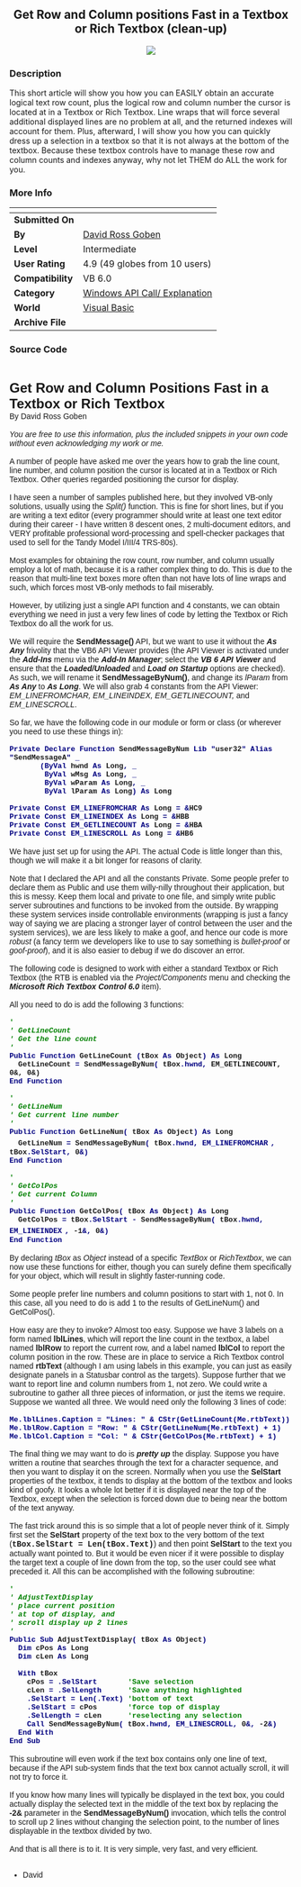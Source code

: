 ﻿<div align="center">

## Get Row and Column positions Fast in a Textbox or Rich Textbox \(clean\-up\)

<img src="PIC2007323355274149.JPG">
</div>

### Description

This short article will show you how you can EASILY obtain an accurate logical text row count, plus the logical row and column number the cursor is located at in a Textbox or Rich Textbox. Line wraps that will force several additional displayed lines are no problem at all, and the returned indexes will account for them. Plus, afterward, I will show you how you can quickly dress up a selection in a textbox so that it is not always at the bottom of the textbox. Because these textbox controls have to manage these row and column counts and indexes anyway, why not let THEM do ALL the work for you.
 
### More Info
 


<span>             |<span>
---                |---
**Submitted On**   |
**By**             |[David Ross Goben](https://github.com/Planet-Source-Code/PSCIndex/blob/master/ByAuthor/david-ross-goben.md)
**Level**          |Intermediate
**User Rating**    |4.9 (49 globes from 10 users)
**Compatibility**  |VB 6\.0
**Category**       |[Windows API Call/ Explanation](https://github.com/Planet-Source-Code/PSCIndex/blob/master/ByCategory/windows-api-call-explanation__1-39.md)
**World**          |[Visual Basic](https://github.com/Planet-Source-Code/PSCIndex/blob/master/ByWorld/visual-basic.md)
**Archive File**   |[](https://github.com/Planet-Source-Code/david-ross-goben-get-row-and-column-positions-fast-in-a-textbox-or-rich-textbox-clean-up__1-68197/archive/master.zip)





### Source Code

<b><font SIZE="5" face="Arial"><p><br>
 Get Row and Column Positions Fast in a Textbox or Rich Textbox<br>
 </font></b><font face="Arial">
<span style="font-family: Arial">By David Ross Goben<br>
 <br></span>
 <i>You are free to use this information, plus the included snippets in your own
 code without even acknowledging my work or me.</i><br>
<br>A number of people have asked me over the years how to grab the line count,
 line number, and column position the cursor is located at in a Textbox or Rich
 Textbox. Other queries regarded positioning the cursor for display.<br>
 <br>
 I have seen a number of samples published here, but they involved VB-only solutions,
 usually using the <i>Split()</i> function. This is fine for short lines,
 but if you are writing a text editor (every programmer should write at least
 one text editor during their career - I have written 8 descent ones, 2 multi-document
 editors, and VERY profitable professional word-processing and spell-checker packages that used
 to sell for the Tandy Model I/III/4 TRS-80s).<br>
 <br>
 Most examples for obtaining the row count, row number, and column usually employ
 a lot of math, because it is a rather complex thing to do. This is due to the reason
 that multi-line text boxes more often than not have lots of line wraps and such,
 which forces most VB-only methods to fail miserably.<br>
 <br>
 However, by utilizing just a single API function and 4 constants, we can obtain
 everything we need in just a very few lines of code by letting the Textbox or
Rich Textbox do all the work for us.<br>
 <br>
 We will require the <b>SendMessage()</b> API, but we want to use it without
the <b><i>As Any</i></b> frivolity that the VB6 API Viewer provides (the API
Viewer is activated under the <b><i>Add-Ins</i></b> menu via the <b><i>Add-In Manager</i></b>;
select the <b><i>VB 6 API Viewer</i></b> and ensure that the <b><i>Loaded/Unloaded</i></b>
and <b><i>Load on Startup</i></b> options are checked). As such, we will rename it
<b>SendMessageByNum()</b>, and change its <i>lParam</i> from <b><i>As Any</i></b>
to <b><i>As Long</i></b>. We will also grab 4 constants from the API Viewer: <i>EM_LINEFROMCHAR, EM_LINEINDEX, EM_GETLINECOUNT,
</i>and<i> EM_LINESCROLL</i>.<br>
 <br>
 So far, we have the following code in our module or form or class (or wherever
 you need to use these things in):<br>
 <br>
 </font><font SIZE="4" face="Arial">
<b><font FACE="Courier New" SIZE="2" COLOR="#000080">
 Private Declare Function </font><font FACE="Courier New" SIZE="2">SendMessageByNum</font><font FACE="Courier New" SIZE="2" COLOR="#000080">
 Lib &quot;</font><font FACE="Courier New" SIZE="2">user32</font><font FACE="Courier New" SIZE="2" COLOR="#000080">&quot;
 Alias &quot;</font><font FACE="Courier New" SIZE="2">SendMessageA</font><font FACE="Courier New" SIZE="2" COLOR="#000080">&quot;
 _<br>
 &nbsp;&nbsp;&nbsp;&nbsp;&nbsp;&nbsp; (ByVal </font> <font FACE="Courier New" SIZE="2">hwnd</font><font FACE="Courier New" SIZE="2" COLOR="#000080">
 As </font><font FACE="Courier New" SIZE="2">Long</font><font FACE="Courier New" SIZE="2" COLOR="#000080">,
 _<br>
 &nbsp;&nbsp;&nbsp;&nbsp;&nbsp;&nbsp;&nbsp; ByVal </font> <font FACE="Courier New" SIZE="2">wMsg</font><font FACE="Courier New" SIZE="2" COLOR="#000080">
 As </font><font FACE="Courier New" SIZE="2">Long</font><font FACE="Courier New" SIZE="2" COLOR="#000080">,
 _<br>
 &nbsp;&nbsp;&nbsp;&nbsp;&nbsp;&nbsp;&nbsp; ByVal </font> <font FACE="Courier New" SIZE="2">wParam</font><font FACE="Courier New" SIZE="2" COLOR="#000080">
 As </font><font FACE="Courier New" SIZE="2">Long</font><font FACE="Courier New" SIZE="2" COLOR="#000080">,
 _<br>
 &nbsp;&nbsp;&nbsp;&nbsp;&nbsp;&nbsp;&nbsp; ByVal </font> <font FACE="Courier New" SIZE="2">lParam</font><font FACE="Courier New" SIZE="2" COLOR="#000080">
 As </font><font FACE="Courier New" SIZE="2">Long</font><font FACE="Courier New" SIZE="2" COLOR="#000080">)
 As </font><font FACE="Courier New" SIZE="2">Long<br>
 <br>
 </font><font FACE="Courier New" SIZE="2" COLOR="#000080">Private Const EM_LINEFROMCHAR
 As </font><font FACE="Courier New" SIZE="2">Long</font><font FACE="Courier New" SIZE="2" COLOR="#000080">
 = &amp;</font><font FACE="Courier New" SIZE="2">HC9<br>
 </font><font FACE="Courier New" SIZE="2" COLOR="#000080">Private Const EM_LINEINDEX
 As </font><font FACE="Courier New" SIZE="2">Long</font><font FACE="Courier New" SIZE="2" COLOR="#000080">
 = &amp;</font><font FACE="Courier New" SIZE="2">HBB<br>
 </font><font FACE="Courier New" SIZE="2" COLOR="#000080">Private Const EM_GETLINECOUNT
 As </font><font FACE="Courier New" SIZE="2">Long</font><font FACE="Courier New" SIZE="2" COLOR="#000080">
 = &amp;</font><font FACE="Courier New" SIZE="2">HBA<br>
 </font><font FACE="Courier New" SIZE="2" COLOR="#000080">Private Const EM_LINESCROLL
 As </font><font FACE="Courier New" SIZE="2">Long</font><font FACE="Courier New" SIZE="2" COLOR="#000080">
 = &amp;</font><font FACE="Courier New" SIZE="2">HB6<br>
 </font></b></font><font face="Arial"><br>
 We have just set up for using the API. The actual Code is little longer than this,
 though we will make it a bit longer for reasons of clarity.<br>
 <br>
 Note that I declared the API and all the constants Private. Some people prefer
 to declare them as Public and use them willy-nilly throughout their application,
 but this is messy. Keep them local and private to one file, and simply write
 public server subroutines and functions to be invoked from the outside. By wrapping
 these system services inside controllable environments (wrapping is just a fancy
 way of saying we are placing a stronger layer of control between the user and
 the system services), we are less likely to make a goof, and hence our code
 is more <i>robust</i> (a fancy term we developers like to use to say something
 is <i>bullet-proof</i> or <i>goof-proof</i>), and it is also easier to debug if we
 do discover an error.<br>
 <br>
 The following code is designed to work with either a standard Textbox or Rich Textbox
 (the RTB is enabled via the <i>Project/Components</i> menu and checking the
 <b><i>Microsoft Rich Textbox Control 6.0</i></b> item).<br>
 <br>
 All you need to do is add the following 3 functions:<br>
 <br>
 </font><font SIZE="4" face="Arial">
 <b><font FACE="Courier New" SIZE="2" COLOR="#008000">
 '*******************<br>
 ' GetLineCount<br>
 ' Get the line count<br>
 '*******************<br>
 </font><font FACE="Courier New" SIZE="2" COLOR="#000080">Public Function </font>
 <font FACE="Courier New" SIZE="2">GetLineCount</font><font FACE="Courier New" SIZE="2" COLOR="#000080">
 (</font><font FACE="Courier New" SIZE="2">tBox</font><font FACE="Courier New" SIZE="2" COLOR="#000080">
 As </font><font FACE="Courier New" SIZE="2">Object</font><font FACE="Courier New" SIZE="2" COLOR="#000080">)
 As </font><font FACE="Courier New" SIZE="2">Long<br>
 &nbsp; GetLineCount</font><font FACE="Courier New" SIZE="2" COLOR="#000080">
 = </font><font FACE="Courier New" SIZE="2">SendMessageByNum</font><font FACE="Courier New" SIZE="2" COLOR="#000080">(
 </font><font FACE="Courier New" SIZE="2">tBox</font><font FACE="Courier New" SIZE="2" COLOR="#000080">.hwnd,
 </font><font FACE="Courier New" SIZE="2">EM_GETLINECOUNT, 0&amp;, 0&amp;)<br>
 </font><font FACE="Courier New" SIZE="2" COLOR="#000080">End Function<br>
 <br>
 </font><font FACE="Courier New" SIZE="2" COLOR="#008000">
 '*******************<br>
 ' GetLineNum<br>
 ' Get current line number<br>
 '*******************<br>
 </font><font FACE="Courier New" SIZE="2" COLOR="#000080">Public Function </font>
 <font FACE="Courier New" SIZE="2">GetLineNum</font><font FACE="Courier New" SIZE="2" COLOR="#000080">(
 </font><font FACE="Courier New" SIZE="2">tBox</font><font FACE="Courier New" SIZE="2" COLOR="#000080">
 As </font> <font FACE="Courier New" SIZE="2">Object</font><font FACE="Courier New" SIZE="2" COLOR="#000080">)
 As </font><font FACE="Courier New" SIZE="2">Long<br>
 &nbsp; GetLineNum</font><font FACE="Courier New" SIZE="2" COLOR="#000080"> =
 </font><font FACE="Courier New" SIZE="2">SendMessageByNum</font><font FACE="Courier New" SIZE="2" COLOR="#000080">(
 </font><font FACE="Courier New" SIZE="2">tBox</font><font FACE="Courier New" SIZE="2" COLOR="#000080">.hwnd, EM_LINEFROMCHAR</font>
 <font FACE="Courier New" SIZE="2" COLOR="#000080">, </font><font FACE="Courier New" SIZE="2">tBox</font><font FACE="Courier New" SIZE="2" COLOR="#000080">.SelStart,
 </font><font FACE="Courier New" SIZE="2">0</font><font FACE="Courier New" SIZE="2" COLOR="#000080">&amp;)<br>
 End Function<br>
 <br>
 </font><font FACE="Courier New" SIZE="2" COLOR="#008000">
 '*******************<br>
 ' GetColPos<br>
 ' Get current Column<br>
 '*******************<br>
 </font><font FACE="Courier New" SIZE="2" COLOR="#000080">Public Function </font>
 <font FACE="Courier New" SIZE="2">GetColPos</font><font FACE="Courier New" SIZE="2" COLOR="#000080">(
 </font><font FACE="Courier New" SIZE="2">tBox</font><font FACE="Courier New" SIZE="2" COLOR="#000080">
 As </font><font FACE="Courier New" SIZE="2">Object</font><font FACE="Courier New" SIZE="2" COLOR="#000080">)
 As </font><font FACE="Courier New" SIZE="2">Long<br>
 &nbsp; GetColPos</font><font FACE="Courier New" SIZE="2" COLOR="#000080"> =
 </font><font FACE="Courier New" SIZE="2">tBox</font><font FACE="Courier New" SIZE="2" COLOR="#000080">.SelStart -
 </font><font FACE="Courier New" SIZE="2">SendMessageByNum</font><font FACE="Courier New" SIZE="2" COLOR="#000080">(
 </font><font FACE="Courier New" SIZE="2">tBox</font><font FACE="Courier New" SIZE="2" COLOR="#000080">.hwnd, EM_LINEINDEX</font>
 <font FACE="Courier New" SIZE="2" COLOR="#000080">, </font>
 <font FACE="Courier New" SIZE="2">-1</font><font FACE="Courier New" SIZE="2" COLOR="#000080">&amp;,
 </font><font FACE="Courier New" SIZE="2">0</font><font FACE="Courier New" SIZE="2" COLOR="#000080">&amp;)<br>
 End Function<br>
 </font></b></font><font face="Arial" COLOR="#000080">
 <br>
 </font><font face="Arial">By declaring <i>tBox</i> as <i>Object</i>
 instead of a specific <i>TextBox</i> or <i>RichTextbox</i>, we can now use these
 functions for either, though you can surely define them specifically for your
 object, which will result in slightly faster-running code.<br>
 <br>
 Some people prefer line numbers and column positions to start with 1, not 0.
 In this case, all you need to do is add 1 to the results of GetLineNum()
 and GetColPos().<br>
 <br>
How easy are they to invoke? Almost too easy. Suppose we have 3 labels on a form
named <b>lblLines</b>, which will report the line count in the textbox, a label
named <b>lblRow</b> to report the current row, and a label named <b>lblCol</b>
to report the column position in the row. These are in place to service a Rich
Textbox control named <b>rtbText</b> (although I am using labels in this
example, you can just as easily designate panels in a Statusbar control as the
targets). Suppose further that we want to report
line and column numbers from 1, not zero. We could write a subroutine to gather
all three pieces of information, or just the items we require. Suppose we wanted
all three. We would need only the following 3 lines of code:<br>
<br>
</font><b><font size="2" face="Courier New" color="#000080">Me.lblLines.Caption
= &quot;Lines: &quot; &amp; CStr(GetLineCount(Me.rtbText))<br>
Me.lblRow.Caption = &quot;Row: &quot; &amp; CStr(GetLineNum(Me.rtbText) + 1)<br>
Me.lblCol.Caption = &quot;Col: &quot; &amp; CStr(GetColPos(Me.rtbText) + 1)<br>
<br>
</font></b><font face="Arial">The final thing we may want to do is <b><i>pretty up</i></b>
the display. Suppose you have written a routine that searches through the text for
a character sequence, and then you want to display it on the screen. Normally when you
use the <b>SelStart</b> properties of the textbox, it tends to display at the bottom of
the textbox and looks kind of goofy. It looks a whole lot better if it is displayed
near the top of the Textbox, except when the selection is forced down due to
being near the bottom of the text anyway.<br>
 <br>
The fast trick around this is so simple that a lot of people never think of
it. Simply first set the <b>SelStart</b> property of the text box to the very bottom of the
text (</font><font face="Courier New"><b>tBox.SelStart = Len(tBox.Text)</b></font><font face="Arial">)
and then point <b>SelStart</b> to the text you actually want pointed to. But it would be even nicer
if it were possible to display the target text a couple of line down from the top, so the user could
see what preceded it. All this can be accomplished with the following subroutine:<br>
 <br>
 </font><font SIZE="4" face="Arial">
 <b><font FACE="Courier New" SIZE="2" COLOR="#008000">
 '*******************<br>
 ' AdjustTextDisplay<br>
 ' place current position<br>
 ' at top of display, and<br>
 ' scroll display up 2 lines<br>
 '*******************<br>
 </font><font FACE="Courier New" SIZE="2" COLOR="#000080">Public Sub </font>
 <font FACE="Courier New" SIZE="2">AdjustTextDisplay</font><font FACE="Courier New" SIZE="2" COLOR="#000080">(
 </font><font FACE="Courier New" SIZE="2">tBox</font><font FACE="Courier New" SIZE="2" COLOR="#000080">
 As </font><font FACE="Courier New" SIZE="2">Object</font><font FACE="Courier New" SIZE="2" COLOR="#000080">)<br>
 &nbsp; Dim </font><font FACE="Courier New" SIZE="2">cPos</font><font FACE="Courier New" SIZE="2" COLOR="#000080">
 As </font><font FACE="Courier New" SIZE="2">Long<br>
 </font><font FACE="Courier New" SIZE="2" COLOR="#000080">&nbsp; Dim </font>
 <font FACE="Courier New" SIZE="2">cLen</font><font FACE="Courier New" SIZE="2" COLOR="#000080">
 As </font><font FACE="Courier New" SIZE="2">Long<br>
 <br>
 </font><font FACE="Courier New" SIZE="2" COLOR="#000080">&nbsp; With </font>
 <font FACE="Courier New" SIZE="2">tBox<br>
 &nbsp;&nbsp;&nbsp; cPos</font><font FACE="Courier New" SIZE="2" COLOR="#000080">
 = .SelStart </font><font FACE="Courier New" SIZE="2" COLOR="#008000">&nbsp;&nbsp;&nbsp;&nbsp;&nbsp; 'Save selection<br>
 &nbsp;&nbsp;&nbsp; </font><font FACE="Courier New" SIZE="2">cLen</font><font FACE="Courier New" SIZE="2" COLOR="#000080">
 = .SelLength&nbsp;&nbsp;&nbsp;&nbsp;&nbsp; </font>
<font FACE="Courier New" SIZE="2" COLOR="#008000">
 'Save anything highlighted</font><font FACE="Courier New" SIZE="2" COLOR="#000080"><br>
 &nbsp;&nbsp;&nbsp; .SelStart = Len(.Text) </font> <font FACE="Courier New" SIZE="2" COLOR="#008000">'bottom
 of text<br>
 </font><font FACE="Courier New" SIZE="2" COLOR="#000080">&nbsp;&nbsp;&nbsp;
 .SelStart = </font><font FACE="Courier New" SIZE="2">cPos </font> <font FACE="Courier New" SIZE="2" COLOR="#008000">
 &nbsp;&nbsp;&nbsp;&nbsp;&nbsp; 'force top of display<br>
 </font><font FACE="Courier New" SIZE="2" COLOR="#000080">&nbsp;&nbsp;&nbsp;
 .SelLength = </font><font FACE="Courier New" SIZE="2">cLen&nbsp;&nbsp;&nbsp;&nbsp;&nbsp;
<font color="#008000">'reselecting any selection</font><br>
 </font><font FACE="Courier New" SIZE="2" COLOR="#000080">&nbsp;&nbsp;&nbsp;
 Call </font><font FACE="Courier New" SIZE="2">SendMessageByNum</font><font FACE="Courier New" SIZE="2" COLOR="#000080">(
 </font><font FACE="Courier New" SIZE="2">tBox</font><font FACE="Courier New" SIZE="2" COLOR="#000080">.hwnd,
 EM_LINESCROLL</font><font FACE="Courier New" SIZE="2" COLOR="#000080">,
 </font><font FACE="Courier New" SIZE="2">0</font><font FACE="Courier New" SIZE="2" COLOR="#000080">&amp;,
 </font><font FACE="Courier New" SIZE="2">-2</font><font FACE="Courier New" SIZE="2" COLOR="#000080">&amp;)<br>
 &nbsp; End With<br>
 End Sub<br>
 </font></b></font><font FACE="Arial" COLOR="#000080">
 <br>
 </font><font face="Arial">
This subroutine will even work if the text box contains only one line of text,
because if the API sub-system finds that the text box cannot actually scroll, it
will not try to force it.<br>
<br>
If you know how many lines will typically be displayed in the text box, you could actually display
the selected text in the middle of the text box by replacing the <b>-2&amp;</b> parameter in the
<b>SendMessageByNum()</b> invocation,&nbsp;which tells the control to scroll up 2 lines without
changing the selection point, to the number of lines displayable in the textbox divided by two.<br>
<br>
And that is all there is to it. It is very simple, very fast, and very efficient.<br>
<br>
- David<br>
</p>

